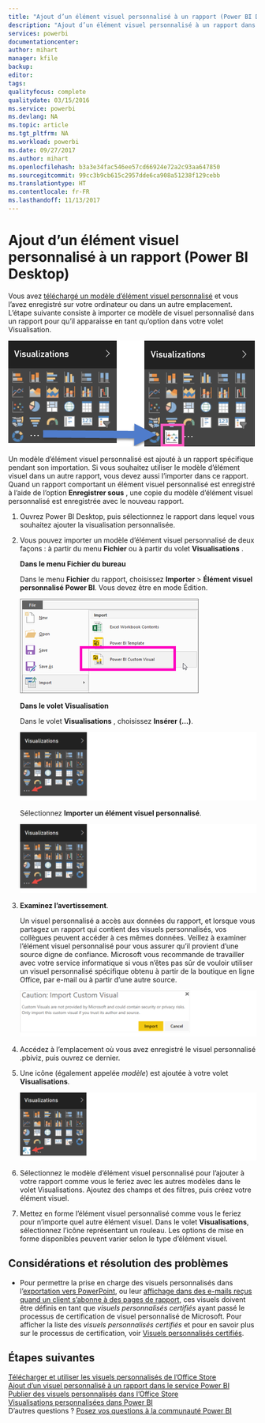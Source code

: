 ```yaml
---
title: "Ajout d’un élément visuel personnalisé à un rapport (Power BI Desktop)"
description: "Ajout d’un élément visuel personnalisé à un rapport dans Power BI Desktop"
services: powerbi
documentationcenter: 
author: mihart
manager: kfile
backup: 
editor: 
tags: 
qualityfocus: complete
qualitydate: 03/15/2016
ms.service: powerbi
ms.devlang: NA
ms.topic: article
ms.tgt_pltfrm: NA
ms.workload: powerbi
ms.date: 09/27/2017
ms.author: mihart
ms.openlocfilehash: b3a3e34fac546ee57cd66924e72a2c93aa647850
ms.sourcegitcommit: 99cc3b9cb615c2957dde6ca908a51238f129cebb
ms.translationtype: HT
ms.contentlocale: fr-FR
ms.lasthandoff: 11/13/2017
---
```

# <a name="add-a-custom-visual-to-a-report-desktop"></a>Ajout d’un élément visuel personnalisé à un rapport (Power BI Desktop)
Vous avez [téléchargé un modèle d’élément visuel personnalisé](service-custom-visuals-office-store.md) et vous l’avez enregistré sur votre ordinateur ou dans un autre emplacement.  L’étape suivante consiste à importer ce modèle de visuel personnalisé dans un rapport pour qu’il apparaisse en tant qu’option dans votre volet Visualisation.

![](media/power-bi-custom-visuals-use/pbi-custom-viz-icon.png)

Un modèle d’élément visuel personnalisé est ajouté à un rapport spécifique pendant son importation. Si vous souhaitez utiliser le modèle d’élément visuel dans un autre rapport, vous devez aussi l’importer dans ce rapport. Quand un rapport comportant un élément visuel personnalisé est enregistré à l’aide de l’option **Enregistrer sous** , une copie du modèle d’élément visuel personnalisé est enregistrée avec le nouveau rapport.

1. Ouvrez Power BI Desktop, puis sélectionnez le rapport dans lequel vous souhaitez ajouter la visualisation personnalisée.   
2. Vous pouvez importer un modèle d’élément visuel personnalisé de deux façons : à partir du menu **Fichier** ou à partir du volet **Visualisations** .
   
    **Dans le menu Fichier du bureau**
   
    Dans le menu **Fichier** du rapport, choisissez **Importer** &gt; **Élément visuel personnalisé Power BI**. Vous devez être en mode Édition.    
   
      ![](media/power-bi-custom-visuals-use/power-bi-import.png)
   
    **Dans le volet Visualisation**
   
    Dans le volet **Visualisations** , choisissez **Insérer (...)**.    
   
      ![](media/power-bi-custom-visuals-use/insertpane.png)
   
    Sélectionnez **Importer un élément visuel personnalisé**.  
   
      ![](media/power-bi-custom-visuals-use/insertpane.png)
3. **Examinez l’avertissement**.
   
    Un visuel personnalisé a accès aux données du rapport, et lorsque vous partagez un rapport qui contient des visuels personnalisés, vos collègues peuvent accéder à ces mêmes données. Veillez à examiner l’élément visuel personnalisé pour vous assurer qu’il provient d’une source digne de confiance. Microsoft vous recommande de travailler avec votre service informatique si vous n’êtes pas sûr de vouloir utiliser un visuel personnalisé spécifique obtenu à partir de la boutique en ligne Office, par e-mail ou à partir d’une autre source.
   
    ![](media/power-bi-custom-visuals-use/caution.png)
4. Accédez à l’emplacement où vous avez enregistré le visuel personnalisé .pbiviz, puis ouvrez ce dernier.
5. Une icône (également appelée *modèle*) est ajoutée à votre volet **Visualisations**.
   
    ![](media/power-bi-custom-visuals-use/visualuse.png)
6. Sélectionnez le modèle d’élément visuel personnalisé pour l’ajouter à votre rapport comme vous le feriez avec les autres modèles dans le volet Visualisations. Ajoutez des champs et des filtres, puis créez votre élément visuel.
7. Mettez en forme l’élément visuel personnalisé comme vous le feriez pour n’importe quel autre élément visuel.  Dans le volet **Visualisations**, sélectionnez l’icône représentant un rouleau. Les options de mise en forme disponibles peuvent varier selon le type d’élément visuel.

## <a name="considerations-and-troubleshooting"></a>Considérations et résolution des problèmes
* Pour permettre la prise en charge des visuels personnalisés dans l’[exportation vers PowerPoint](service-publish-to-powerpoint.md), ou leur [affichage dans des e-mails reçus quand un client s’abonne à des pages de rapport](service-report-subscribe.md), ces visuels doivent être définis en tant que *visuels personnalisés certifiés* ayant passé le processus de certification de visuel personnalisé de Microsoft.  Pour afficher la liste des *visuels personnalisés certifiés* et pour en savoir plus sur le processus de certification, voir [Visuels personnalisés certifiés](power-bi-custom-visuals-certified.md).

## <a name="next-steps"></a>Étapes suivantes
[Télécharger et utiliser les visuels personnalisés de l’Office Store](service-custom-visuals-office-store.md)  
[Ajout d’un visuel personnalisé à un rapport dans le service Power BI](power-bi-report-add-custom-visual.md)  
[Publier des visuels personnalisés dans l’Office Store](developer/office-store.md)  
[Visualisations personnalisées dans Power BI](power-bi-custom-visuals.md)  
D’autres questions ? [Posez vos questions à la communauté Power BI](http://community.powerbi.com/)

